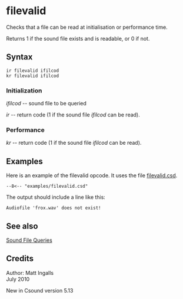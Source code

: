 <!--
id:filevalid
category:Signal I/O:Soundfile Queries
-->
# filevalid
Checks that a file can be read at initialisation or performance time.

Returns 1 if the sound file exists and is readable, or 0 if not.

## Syntax
``` csound-orc
ir filevalid ifilcod
kr filevalid ifilcod
```

### Initialization

_ifilcod_ -- sound file to be queried

_ir_ -- return code (1 if the sound file _ifilcod_ can be read).

### Performance

_kr_ -- return code (1 if the sound file _ifilcod_ can be read).

## Examples

Here is an example of the filevalid opcode. It uses the file [filevalid.csd](../../examples/filevalid.csd).

``` csound-csd title="Example of the filevalid opcode." linenums="1"
--8<-- "examples/filevalid.csd"
```

The output should include a line like this:

```
Audiofile 'frox.wav' does not exist!
```

## See also

[Sound File Queries](../../sigio/queries)

## Credits

Author: Matt Ingalls<br>
July 2010<br>

New in Csound version 5.13
